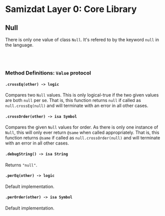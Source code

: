 Samizdat Layer 0: Core Library
==============================

Null
----

There is only one value of class `Null`. It's refered to by the keyword
`null` in the language.


<br><br>
### Method Definitions: `Value` protocol

#### `.crossEq(other) -> logic`

Compares two `Null` values. This is only logical-true if the two given
values are both `null` per se. That is, this function returns `null` if
called as `null.crossEq(null)` and will terminate with an error in
all other cases.

#### `.crossOrder(other) -> isa Symbol`

Compares the given `Null` values for order. As there is only one instance
of `Null`, this will only ever return `@same` when called appropriately. That
is, this function returns `@same` if called as `null.crossOrder(null)` and
will terminate with an error in all other cases.

#### `.debugString() -> isa String`

Returns `"null"`.

#### `.perEq(other) -> logic`

Default implementation.

#### `.perOrder(other) -> isa Symbol`

Default implementation.
